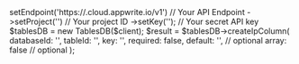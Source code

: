 <?php

use Appwrite\Client;
use Appwrite\Services\TablesDB;

$client = (new Client())
    ->setEndpoint('https://<REGION>.cloud.appwrite.io/v1') // Your API Endpoint
    ->setProject('<YOUR_PROJECT_ID>') // Your project ID
    ->setKey('<YOUR_API_KEY>'); // Your secret API key

$tablesDB = new TablesDB($client);

$result = $tablesDB->createIpColumn(
    databaseId: '<DATABASE_ID>',
    tableId: '<TABLE_ID>',
    key: '',
    required: false,
    default: '', // optional
    array: false // optional
);